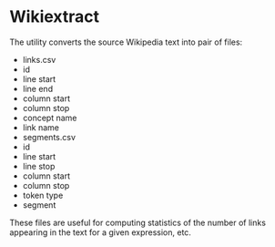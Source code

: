 # Wikiextract

The utility converts the source Wikipedia text into pair of files:

* links.csv
 * id
 * line start
 * line end
 * column start
 * column stop
 * concept name
 * link name
* segments.csv
 * id
 * line start
 * line stop
 * column start
 * column stop
 * token type
 * segment

These files are useful for computing statistics of the number of links appearing
in the text for a given expression, etc.
